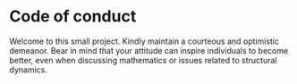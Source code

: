 # Code of conduct

Welcome to this small project. Kindly maintain a courteous and optimistic demeanor. Bear in mind that your attitude can inspire individuals to become better, even when discussing mathematics or issues related to structural dynamics.
